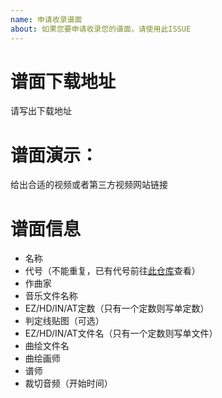 ```yaml
---
name: 申请收录谱面
about: 如果您要申请收录您的谱面，请使用此ISSUE
---
```


# 谱面下载地址

请写出下载地址

# 谱面演示：

给出合适的视频或者第三方视频网站链接
 
# 谱面信息

- 名称
- 代号（不能重复，已有代号前往[此仓库](https://github.com/HanHan233/phigros-charts-repo)查看）
- 作曲家
- 音乐文件名称
- EZ/HD/IN/AT定数（只有一个定数则写单定数）
- 判定线贴图（可选）
- EZ/HD/IN/AT文件名（只有一个定数则写单文件）
- 曲绘文件名
- 曲绘画师
- 谱师
- 裁切音频（开始时间）